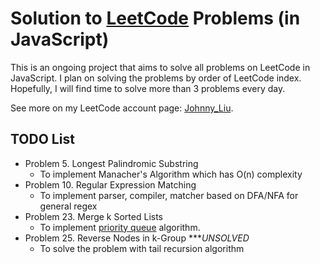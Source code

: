 # Solution to [LeetCode](https://leetcode.com/problemset/all/) Problems (in JavaScript)
This is an ongoing project that aims to solve all problems on LeetCode in JavaScript.
I plan on solving the problems by order of LeetCode index. Hopefully, I will find time to solve more than 3 problems every day.

See more on my LeetCode account page: [Johnny_Liu](https://leetcode.com/johnny_liu/).

## TODO List
- Problem 5. Longest Palindromic Substring
  - To implement Manacher's Algorithm which has O(n) complexity
- Problem 10. Regular Expression Matching
  - To implement parser, compiler, matcher based on DFA/NFA for general regex
- Problem 23. Merge k Sorted Lists
  - To implement [priority queue](https://leetcode.com/problems/merge-k-sorted-lists/solution/) algorithm.
- Problem 25. Reverse Nodes in k-Group ****UNSOLVED*
  - To solve the problem with tail recursion algorithm

